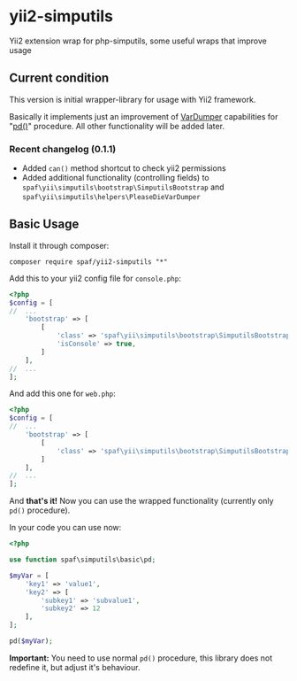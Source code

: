# yii2-simputils
Yii2 extension wrap for php-simputils, some useful wraps that improve usage

## Current condition
This version is initial wrapper-library for usage with Yii2 framework.

Basically it implements just an improvement of [VarDumper](https://www.yiiframework.com/doc/api/2.0/yii-helpers-vardumper) 
capabilities for "[pd()](https://github.com/PandaHugMonster/php-simputils/blob/a7f4f7cc71e23f95d124b7a768a4775995d9263d/src/spaf/simputils/basic.php#L25)" procedure. All other functionality will be added later.

### Recent changelog (0.1.1)

 *  Added `can()` method shortcut to check yii2 permissions
 *  Added additional functionality (controlling fields) to `spaf\yii\simputils\bootstrap\SimputilsBootstrap` and 
    `spaf\yii\simputils\helpers\PleaseDieVarDumper`


## Basic Usage
Install it through composer:
```shell
composer require spaf/yii2-simputils "*"
```

Add this to your yii2 config file for `console.php`:
```php
<?php
$config = [
//  ...
    'bootstrap' => [
	    [
	    	'class' => 'spaf\yii\simputils\bootstrap\SimputilsBootstrap',
		    'isConsole' => true,
	    ]
    ],
//  ...
];
```

And add this one for `web.php`:
```php
<?php
$config = [
//  ...
    'bootstrap' => [
	    [
	    	'class' => 'spaf\yii\simputils\bootstrap\SimputilsBootstrap',
	    ]
    ],
//  ...
];
```

And **that's it!** Now you can use the wrapped functionality (currently only `pd()` procedure).

In your code you can use now:

```php
<?php

use function spaf\simputils\basic\pd;

$myVar = [
    'key1' => 'value1',
    'key2' => [
        'subkey1' => 'subvalue1',
        'subkey2' => 12
    ],
];

pd($myVar);

```

**Important:** You need to use normal `pd()` procedure, this library does not redefine it, but adjust it's behaviour.
